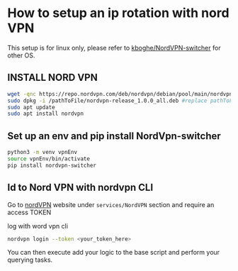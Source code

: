 # How to setup an ip rotation with nord VPN

This setup is for linux only, please refer to [kboghe/NordVPN-switcher](https://github.com/kboghe/NordVPN-switcher) for other OS.

## INSTALL NORD VPN

```bash
wget -qnc https://repo.nordvpn.com/deb/nordvpn/debian/pool/main/nordvpn-release_1.0.0_all.deb
sudo dpkg -i /pathToFile/nordvpn-release_1.0.0_all.deb #replace pathToFile to location download folder
sudo apt update 
sudo apt install nordvpn
```

## Set up an env and pip install NordVpn-switcher

```bash
python3 -m venv vpnEnv
source vpnEnv/bin/activate
pip install nordvpn-switcher
```

## Id to Nord VPN with nordvpn CLI

Go to [nordVPN](http://nordvpn.com/) website under ``services/NordVPN`` section and require an access TOKEN

log with word vpn cli
```bash
nordvpn login --token <your_token_here>
```

You can then execute add your logic to the base script and perform your querying tasks.
